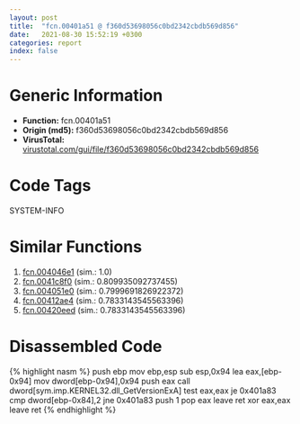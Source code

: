 ```yaml
---
layout: post
title:  "fcn.00401a51 @ f360d53698056c0bd2342cbdb569d856"
date:   2021-08-30 15:52:19 +0300
categories: report
index: false
---
```


# Generic Information
- **Function:** fcn.00401a51
- **Origin (md5):** f360d53698056c0bd2342cbdb569d856
- **VirusTotal:** [virustotal.com/gui/file/f360d53698056c0bd2342cbdb569d856][virustotal_ref]

# Code Tags
<span class="tag" id="SYSTEM-INFO">SYSTEM-INFO</span>


# Similar Functions

1. [fcn.004046e1][similar_1_ref] (sim.: 1.0)
2. [fcn.0041c8f0][similar_2_ref] (sim.: 0.809935092737455)
3. [fcn.004051e0][similar_3_ref] (sim.: 0.7999691826922372)
4. [fcn.00412ae4][similar_4_ref] (sim.: 0.7833143545563396)
5. [fcn.00420eed][similar_5_ref] (sim.: 0.7833143545563396)


# Disassembled Code

{% highlight nasm %}
push ebp
mov ebp,esp
sub esp,0x94
lea eax,[ebp-0x94]
mov dword[ebp-0x94],0x94
push eax
call dword[sym.imp.KERNEL32.dll_GetVersionExA]
test eax,eax
je 0x401a83
cmp dword[ebp-0x84],2
jne 0x401a83
push 1
pop eax
leave
ret
xor eax,eax
leave
ret
{% endhighlight %}


[similar_1_ref]: /report/fcn.004046e1@623952564c193310b2e5c9b0fe299d07
[similar_2_ref]: /report/fcn.0041c8f0@279a61b1e76da49531f1f16fd1102a2d
[similar_3_ref]: /report/fcn.004051e0@e2ba7f10eb234338a49853c34d7d9c56
[similar_4_ref]: /report/fcn.00412ae4@59aef7c08025d70f84c85db2092fc99e
[similar_5_ref]: /report/fcn.00420eed@1123b7aa5760238fe93045e585b8234c
[virustotal_ref]: https://www.virustotal.com/gui/file/f360d53698056c0bd2342cbdb569d856